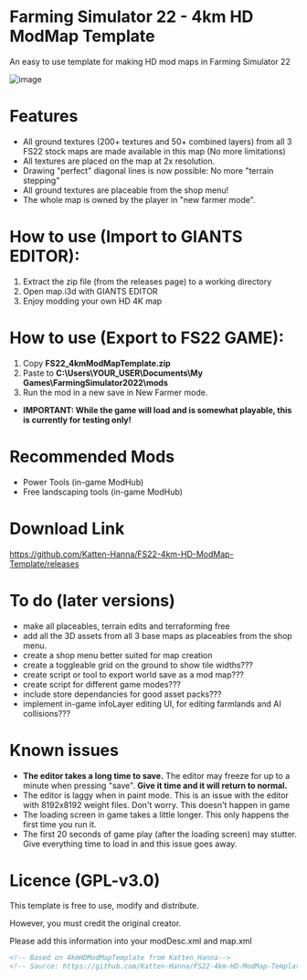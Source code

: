 # Farming Simulator 22 - 4km HD ModMap Template
An easy to use template for making HD mod maps in Farming Simulator 22


![image](https://user-images.githubusercontent.com/57491165/159485626-c4256557-1e9b-4768-b31a-906b8001b9f7.png)

# Features
- All ground textures (200+ textures and 50+ combined layers) from all 3 FS22 stock maps are made available in this map (No more limitations)
- All textures are placed on the map at 2x resolution.
- Drawing "perfect" diagonal lines is now possible: No more "terrain stepping"
- All ground textures are placeable from the shop menu!
- The whole map is owned by the player in "new farmer mode".

# How to use (Import to GIANTS EDITOR):
1. Extract the zip file (from the releases page) to a working directory
2. Open map.i3d with GIANTS EDITOR
3. Enjoy modding your own HD 4K map

# How to use (Export to FS22 GAME):
1. Copy **FS22_4kmModMapTemplate.zip**
2. Paste to **C:\Users\YOUR_USER\Documents\My Games\FarmingSimulator2022\mods**
3. Run the mod in a new save in New Farmer mode. 

- **IMPORTANT: While the game will load and is somewhat playable, this is currently for testing only!**

  
# Recommended Mods
- Power Tools (in-game ModHub)
- Free landscaping tools (in-game ModHub)
   
# Download Link
   
https://github.com/Katten-Hanna/FS22-4km-HD-ModMap-Template/releases
  
# To do (later versions)
- make all placeables, terrain edits and terraforming free 
- add all the 3D assets from all 3 base maps as placeables from the shop menu.
- create a shop menu better suited for map creation
- create a toggleable grid on the ground to show tile widths???
- create script or tool to export world save as a mod map???
- create script for different game modes???
- include store dependancies for good asset packs???
- implement in-game infoLayer editing UI, for editing farmlands and AI collisions???



# Known issues
- **The editor takes a long time to save.** The editor may freeze for up to a minute when pressing "save". **Give it time and it will return to normal.**
- The editor is laggy when in paint mode. This is an issue with the editor with 8192x8192 weight files. Don't worry. This doesn't happen in game
- The loading screen in game takes a little longer. This only happens the first time you run it.
- The first 20 seconds of game play (after the loading screen) may stutter. Give everything time to load in and this issue goes away.



# Licence (GPL-v3.0)
This template is free to use, modify and distribute.

However, you must credit the original creator.

Please add this information into your modDesc.xml and map.xml
```xml
<!-- Based on 4kmHDModMapTemplate from Katten_Hanna-->
<!-- Source: https://github.com/Katten-Hanna/FS22-4km-HD-ModMap-Template -->
```




